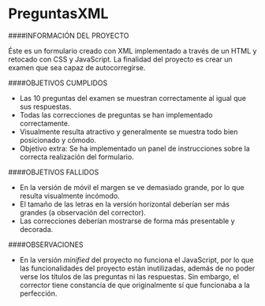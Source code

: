 # PreguntasXML

####INFORMACIÓN DEL PROYECTO

Éste es un formulario creado con XML implementado a través de un HTML y retocado con CSS y JavaScript. La finalidad del proyecto es crear un examen que sea capaz de autocorregirse.

####OBJETIVOS CUMPLIDOS

- Las 10 preguntas del examen se muestran correctamente al igual que sus respuestas.
- Todas las correcciones de preguntas se han implementado correctamente.
- Visualmente resulta atractivo y generalmente se muestra todo bien posicionado y cómodo.
- Objetivo extra: Se ha implementado un panel de instrucciones sobre la correcta realización del formulario.

####OBJETIVOS FALLIDOS

- En la versión de móvil el margen se ve demasiado grande, por lo que resulta visualmente incómodo.
- El tamaño de las letras en la versión horizontal deberían ser más grandes (a observación del corrector).
- Las correcciones deberían mostrarse de forma más presentable y decorada.

####OBSERVACIONES

- En la versión _minified_ del proyecto no funciona el JavaScript, por lo que las funcionalidades del proyecto están inutilizadas, además de no poder verse los títulos de las preguntas ni las respuestas. Sin embargo, el corrector tiene constancia de que originalmente sí que funcionaba a la perfección.
